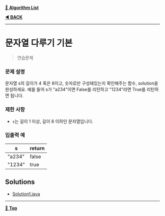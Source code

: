 [:file_folder: **Algorithm List**](https://github.com/dlalstj0213/Study.Algorithm_Java)

[:arrow_backward: **BACK**](../)

---

# 문자열 다루기 기본

> 연습문제

### 문제 설명

문자열 s의 길이가 4 혹은 6이고, 숫자로만 구성돼있는지 확인해주는 함수, solution을 완성하세요. 예를 들어 s가 "a234"이면 False를 리턴하고 "1234"라면 True를 리턴하면 됩니다.

### 제한 사항

- `s`는 길이 1 이상, 길이 8 이하인 문자열입니다.

### 입출력 예

|s|return|
|---|---|
|"a234"|false|
|"1234"|true|

## Solutions

- [Solution1.java](./Solution1.java)

---

[:arrow_up_small: **Top**](#)